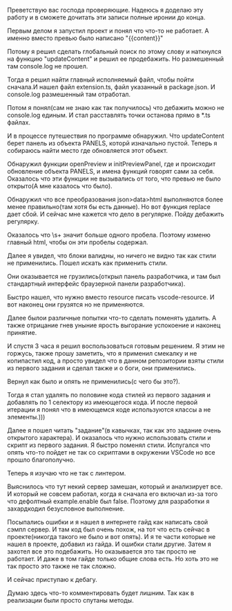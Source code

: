 Преветствую вас господа проверяющие. Надеюсь я доделаю эту работу и в сможете дочитать эти записи полные иронии до конца.

Первым делом я запустил проект и понял что что-то не работает.
А именно вместо превью было написано "{{content}}"

Потому я решил сделать глобальный поиск по этому слову и наткнулся на функцию "updateContent" и решил ее продебажить. Но размешенный там console.log не прошел.

Тогда я решил найти главный исполняемый файл, чтобы пойти сначала.И нашел файл extension.ts, файл указанный в package.json. И console.log размешенный там отработал. 

Потом я понял(сам не знаю как так получилось) что дебажить можно не console.log единым. И стал расставлять точки останова прямо в *.ts файлах.

И в процессе путешествия по программе обнаружил. Что updateContent берет панель из объекта PANELS, которй изначально пустой. Теперь я собираюсь найти место где обновляется этот объект.

Обнаружил функции openPreview и initPreviewPanel, где и происходит обновление объекта PANELS, и имена функций говорят сами за себя. Оказалось что эти функции не вызывались от того, что превью не было открыто(А мне казалось что было).

Обнаружил что все преобразования json>data>html выполняются более менее правильно(там хотя бы есть данные). Но вот функция replace дает сбой. И сейчас мне кажется что дело в регулярке. Пойду дебажить регулярку.

Оказалось что \s+ значит больше одного пробела. Поэтому изменю главный html, чтобы он эти пробелы содержал.

Далее я увидел, что блоки валидны, но ничего не видно так как стили не применились. Пошел искать как применить стили.

Они оказывается не грузились(открыл панель разработчика, и там был стандартный интерфейс браузерной панели разработчика).

Быстро нашел, что нужно вместо resource писать vscode-resource. И вот наконец они грузятся но не применяются. 

Далее былои различные попытки что-то сделать поменять удалить. А также отрицание гнев уныние ярость выгорание успокоение и наконец принятие.

И спустя 3 часа я решил воспользоваться готовым решением. Я этим не горжусь, также прошу заметить, что я применил смекалку и не копипастил код, а просто увидел что в данном репозитории взяты стили из первого задания и сделал также и о боги, они применились.

Вернул как было и опять не применились(с чего бы это?).

Тогда я стал удалять по половине кода стилей из первого задания и добавлять по 1 селектору из имеющегося кода. И после первой итерации я понял что в имеющемся коде используются классы а не элементы.)))

Далее я пошел читать "задание"(в кавычках, так как это задание очень открытого характера). И оказалось что нужно использовать стили и скрипт из первого задания. Я быстро поменял стили. Испугался что опять что-то пойдет не так со скриптами в окружении VSCode но все прошло благополучно.

Теперь я изучаю что не так с линтером.

Выяснилось что тут некий сервер замешан, который и анализирует все. И который не совсем работал, когда я сначала его включал из-за того что дефолтный example.enable был false. Поэтому для разработки я захардкодил безусловное выполнение.

Посыпались ошибки и я нашел в интернете гайд как написать свой сэмпл сервер. И там код был очень похож, на тот что есть сейчас в проекте(никогда такого не было и вот опять). И я те части которые не нашел в проекте, добавил из гайда. И ошибки стали другие. Затем я захотел все это подебажить. Но оказывается это так просто не работает. И даже в том гайде только общие слова есть. Но хоть это не так просто это также не так сложно. 

И сейчас приступаю к дебагу.

Думаю здесь что-то комментировать будет лишним. Так как в реализации были просто спутаны методы.
